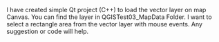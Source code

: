 I have created simple Qt project (C++) to load the vector layer on map Canvas.
You can find the layer in QGISTest03_MapData Folder.
I want to select a rectangle area from the vector layer with mouse events.
Any suggestion or code will help.
